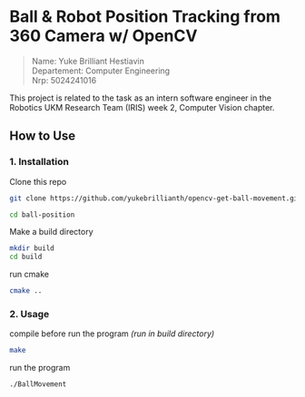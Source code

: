 # Ball & Robot Position Tracking from 360 Camera w/ OpenCV

> Name: Yuke Brilliant Hestiavin <br>
> Departement: Computer Engineering <br>
> Nrp: 5024241016

This project is related to the task as an intern software engineer in the Robotics UKM Research Team (IRIS) week 2, Computer Vision chapter.

## How to Use
### 1. Installation
Clone this repo
```bash
git clone https://github.com/yukebrillianth/opencv-get-ball-movement.git ball-position

cd ball-position
```

Make a build directory
```bash
mkdir build
cd build
```

run cmake
```bash
cmake ..
```

### 2. Usage
compile before run the program
*(run in build directory)*
```bash
make
```
run the program
```bash
./BallMovement
```
